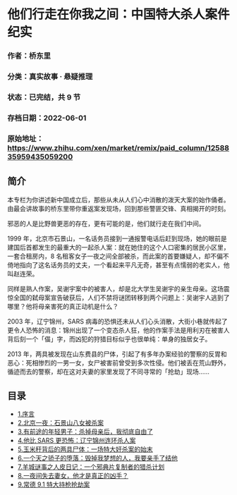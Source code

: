 # 他们行走在你我之间：中国特大杀人案件纪实

### 作者：桥东里

### 分类：真实故事 · 悬疑推理

### 状态：已完结，共 9 节

### 存档日期：2022-06-01

### 原始地址：https://www.zhihu.com/xen/market/remix/paid_column/1258835959435059200


## 简介
本专栏为你讲述新中国成立后，那些从未从人们心中消散的泼天大案的始作俑者。由最会讲故事的桥东里带你重返案发现场，回到那些警匪交锋、真相揭开的时刻。


邪恶的人是比野兽更恶的存在，更有可能的是，他们就行走在我们中间。


1999 年，北京市石景山，一名话务员接到一通报警电话后赶到现场，她的眼前是建国后首都发生的最重大的一起杀人案：就在她住的这个人口密集的居民小区里，一套合租房内，8 名租客女子一夜之间全部被杀，而此案的首要嫌疑人，却不偏不倚地指向了这名话务员的丈夫，一个看起来平凡无奇，甚至有点懦弱的老实人，他叫赵连荣。


同样是熟人作案，吴谢宇案中的被害人，却是北大学生吴谢宇的亲生母亲。这场震惊全国的弑母案宣告破获后，人们不禁将谜团转移到两个问题上：吴谢宇人逃到了哪里？他将母亲害死的真正动机是什么？


2003 年，辽宁锦州，SARS 病毒的恐惧还未从人们心头消散，大街小巷就传起了更令人恐怖的消息：锦州出现了一个变态杀人狂，他的作案手法是用利刃在被害人背后刻一个「㑤」字，而凶犯的狩猎目标似乎也很单纯：单身的独居女子。


2013 年，两具被发现在山东费县的尸体，引起了有多年办案经验的警察的反胃和恶心：死相惨烈的一男一女，女尸被害前曾受到多次性侵。他们被丢在荒山野外，循迹而去的警察，却在这对夫妻的家里发现了不同寻常的「抢劫」现场……




## 目录
- [1.序言](1.序言.md)<!-- 2020-08-20 04:29 -->
- [2.北京一夜：石景山八女被杀案](2.北京一夜：石景山八女被杀案.md)<!-- 2020-06-24 06:56 -->
- [3.有前途的年轻男子：杀掉母亲后，我彻底自由了](3.有前途的年轻男子：杀掉母亲后，我彻底自由了.md)<!-- 2020-06-24 06:56 -->
- [4.他比 SARS 更恐怖：辽宁锦州连环杀人案](4.他比%20SARS%20更恐怖：辽宁锦州连环杀人案.md)<!-- 2020-06-24 08:46 -->
- [5.玉米秆背后的两具尸体：一场特大奸杀案的始末](5.玉米秆背后的两具尸体：一场特大奸杀案的始末.md)<!-- 2020-11-06 08:04 -->
- [6.一个天之骄子的堕落：毁掉我梦想的人，我要亲手了结他](6.一个天之骄子的堕落：毁掉我梦想的人，我要亲手了结他.md)<!-- 2020-07-06 11:41 -->
- [7.羊城谜事之人皮日记：一个邪典片复制者的猎杀计划](7.羊城谜事之人皮日记：一个邪典片复制者的猎杀计划.md)<!-- 2020-07-16 07:13 -->
- [8.一夜间失去妻女，他才是真正的凶手？](8.一夜间失去妻女，他才是真正的凶手？.md)<!-- 2020-08-05 06:52 -->
- [9.常德 9.1 特大持枪抢劫案](9.常德%209.1%20特大持枪抢劫案.md)<!-- 2020-08-20 04:01 -->